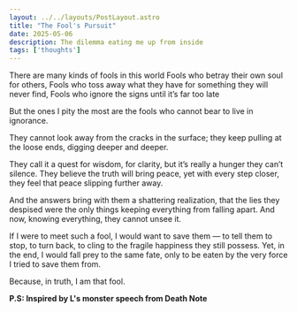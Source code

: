 ```yaml
---
layout: ../../layouts/PostLayout.astro
title: "The Fool's Pursuit"
date: 2025-05-06
description: The dilemma eating me up from inside
tags: ['thoughts']
---
```

There are many kinds of fools in this world
Fools who betray their own soul for others,
Fools who toss away what they have for something they will never find, 
Fools who ignore the signs until it’s far too late

But the ones I pity the most are the fools who cannot bear to live in ignorance.

They cannot look away from the cracks in the surface; they keep pulling at the loose ends, digging deeper and deeper.

They call it a quest for wisdom, for clarity, but it’s really a hunger they can’t silence. They believe the truth will bring peace, yet with every step closer, they feel that peace slipping further away.

And the answers bring with them a shattering realization, that the lies they despised were the only things keeping everything from falling apart. And now, knowing everything, they cannot unsee it.

If I were to meet such a fool, I would want to save them — to tell them to stop, to turn back, to cling to the fragile happiness they still possess.
Yet, in the end, I would fall prey to the same fate, only to be eaten by the very force I tried to save them from.

Because, in truth, I am that fool.

**P.S: Inspired by L's monster speech from Death Note**